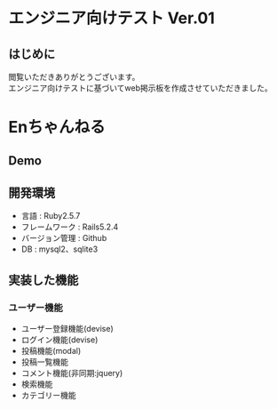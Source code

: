 # エンジニア向けテスト Ver.01

## はじめに

閲覧いただきありがとうございます。<br>
エンジニア向けテストに基づいてweb掲示板を作成させていただきました。<br>

# Enちゃんねる

## Demo

## 開発環境

- 言語 : Ruby2.5.7
- フレームワーク : Rails5.2.4
- バージョン管理 : Github
- DB : mysql2、sqlite3

## 実装した機能

### ユーザー機能

- ユーザー登録機能(devise)
- ログイン機能(devise)
- 投稿機能(modal)
- 投稿一覧機能
- コメント機能(非同期:jquery)
- 検索機能
- カテゴリー機能

